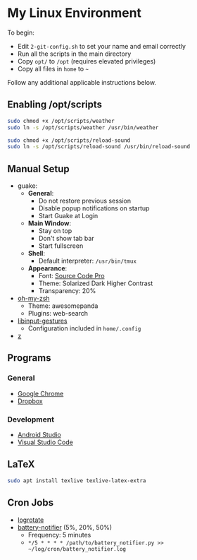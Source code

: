 # My Linux Environment

To begin:
* Edit `2-git-config.sh` to set your name and email correctly
* Run all the scripts in the main directory
* Copy `opt/` to `/opt` (requires elevated privileges)
* Copy all files in `home` to `~`

Follow any additional applicable instructions below.

## Enabling /opt/scripts

```bash
sudo chmod +x /opt/scripts/weather
sudo ln -s /opt/scripts/weather /usr/bin/weather

sudo chmod +x /opt/scripts/reload-sound
sudo ln -s /opt/scripts/reload-sound /usr/bin/reload-sound
```

## Manual Setup

* guake:
  * **General**:
    * Do not restore previous session
    * Disable popup notifications on startup
    * Start Guake at Login
  * **Main Window**:
    * Stay on top
    * Don't show tab bar
    * Start fullscreen
  * **Shell**:
    * Default interpreter: `/usr/bin/tmux`
  * **Appearance**:
    * Font: [Source Code Pro](https://github.com/adobe-fonts/source-code-pro)
    * Theme: Solarized Dark Higher Contrast
    * Transparency: 20%
* [oh-my-zsh](https://github.com/robbyrussell/oh-my-zsh)
  * Theme: awesomepanda
  * Plugins: web-search
* [libinput-gestures](https://github.com/bulletmark/libinput-gestures)
  * Configuration included in `home/.config`
* [z](https://github.com/rupa/z)

## Programs

### General

* [Google Chrome](https://www.google.com/intl/en_ca/chrome/)
* [Dropbox](https://www.dropbox.com/install)

### Development

* [Android Studio](https://developer.android.com/studio)
* [Visual Studio Code](https://code.visualstudio.com/download)

## LaTeX

```bash
sudo apt install texlive texlive-latex-extra
```

## Cron Jobs

* [logrotate](https://linux.die.net/man/8/logrotate)
* [battery-notifier](https://github.com/jleung51/scripts/tree/master/battery_notifier) (5%, 20%, 50%)
  * Frequency: 5 minutes
  * `*/5 * * * * /path/to/battery_notifier.py >> ~/log/cron/battery_notifier.log`
